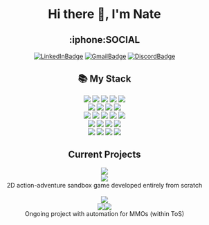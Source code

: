 <div align=center>
<h1>Hi there 👋, I'm Nate</h1>
  
<h2>:iphone:SOCIAL</h2>

[![LinkedInBadge](https://img.shields.io/badge/Linkedin-%230A66C2?style=for-the-badge&logo=linkedin&logoColor=white)](https://www.linkedin.com/in/nathan-ebling-81820b1a8) 
[![GmailBadge](https://img.shields.io/badge/Email-%23EA4335?style=for-the-badge&logo=gmail&logoColor=white)](mailto:ebling.nathan@gmail.com)
[![DiscordBadge](https://img.shields.io/badge/Discord-%235865F2?style=for-the-badge&logo=discord&logoColor=white)](discordapp.com/uses/485586838913024000)
  
  <h2>📚 My Stack</h2>

  <img src="https://img.shields.io/badge/java-007396?style=for-the-badge&logo=java&logoColor=white"> 
  <img src="https://img.shields.io/badge/c++-00599C?style=for-the-badge&logo=c%2B%2B&logoColor=white">
  <img src="https://img.shields.io/badge/python-3776AB?style=for-the-badge&logo=python&logoColor=white">
  <img src="https://img.shields.io/badge/C%23-%23512BD4?style=for-the-badge&logo=csharp&logoColor=white">
  <img src="https://img.shields.io/badge/Google%20Apps%20Script-%234285F4?style=for-the-badge&logo=googleappsscript&logoColor=white">
  <br>
  
  <img src="https://img.shields.io/badge/Visual%20Studio-%235C2D91?style=for-the-badge&logo=visualstudio&logoColor=white">
  <img src="https://img.shields.io/badge/Visual%20Studio%20Code-%23007ACC?style=for-the-badge&logo=visualstudiocode&logoColor=white">
  <img src="https://img.shields.io/badge/IntelliJ-%23000000?style=for-the-badge&logo=intellijidea&logoColor=white">
  <img src="https://img.shields.io/badge/PyCharm-%23000000?style=for-the-badge&logo=pycharm&logoColor=white">
  <br>

  <img src="https://img.shields.io/badge/Numpy-%23013243?style=for-the-badge&logo=numpy&logoColor=white">
  <img src="https://img.shields.io/badge/.net-%23512BD4?style=for-the-badge&logo=dotnet&logoColor=white">
  <img src="https://img.shields.io/badge/Monogame-%23E73C00?style=for-the-badge&logo=monogame&logoColor=white">
  <img src="https://img.shields.io/badge/opengl-%235586A4?style=for-the-badge&logo=opengl&logoColor=white">
  <img src="https://img.shields.io/badge/AHK-%23334455?style=for-the-badge&logo=autohotkey&logoColor=white">
  <br>

  <img src="https://img.shields.io/badge/opencv-%235C3EE8?style=for-the-badge&logo=opencv&logoColor=white">
  <img src="https://img.shields.io/badge/json-%23000000?style=for-the-badge&logo=json&logoColor=white">
  <img src="https://img.shields.io/badge/Gradle-%2302303A?style=for-the-badge&logo=gradle&logoColor=white">
  <img src="https://img.shields.io/badge/SDL-navy?style=for-the-badge&logo=sdl&logoColor=white">
  <br>
  
  <img src="https://img.shields.io/badge/github-181717?style=for-the-badge&logo=github&logoColor=white">
  <img src="https://img.shields.io/badge/git-F05032?style=for-the-badge&logo=git&logoColor=white">
  <img src="https://img.shields.io/badge/Windows-%230078D4?style=for-the-badge&logo=windows&logoColor=white">
  <img src="https://img.shields.io/badge/MacOS-%23000000?style=for-the-badge&logo=apple&logoColor=white"> 
  <br>

  <h2>Current Projects</h2>
  <img src="https://img.shields.io/badge/My%20First%20game-%23000000?style=for-the-badge">
  <br><img src="https://img.shields.io/badge/C%2B%2B-%2300599C?style=flat&logo=cplusplus">
  <br> 2D action-adventure sandbox game developed entirely from scratch
  <br>
  <br>
  <img src="https://img.shields.io/badge/MMO%20Automation-%23000000?style=for-the-badge">
  <br><img src="https://img.shields.io/badge/Python-%233776AB?style=flat&logo=python&logoColor=white"><img src="https://img.shields.io/badge/Google%20Apps%20Script-%234285F4?style=flat&logo=googleappsscript&logoColor=white">
  <br> Ongoing project with automation for MMOs (within ToS)

</div>











<!--
**NateEbling/NateEbling** is a ✨ _special_ ✨ repository because its `README.md` (this file) appears on your GitHub profile.

Here are some ideas to get you started:

- 🔭 I’m currently working on ...
- 🌱 I’m currently learning ...
- 👯 I’m looking to collaborate on ...
- 🤔 I’m looking for help with ...
- 💬 Ask me about ...
- 📫 How to reach me: ...
- 😄 Pronouns: ...
- ⚡ Fun fact: ...
-->
